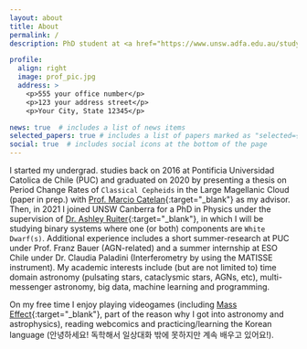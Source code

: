 ```yaml
---
layout: about
title: About
permalink: /
description: PhD student at <a href="https://www.unsw.adfa.edu.au/study/postgraduate-research/doctor-philosophy-phd">UNSW Canberra</a>. Website is a work in progress.

profile:
  align: right
  image: prof_pic.jpg
  address: >
    <p>555 your office number</p>
    <p>123 your address street</p>
    <p>Your City, State 12345</p>

news: true  # includes a list of news items
selected_papers: true # includes a list of papers marked as "selected={true}"
social: true  # includes social icons at the bottom of the page
---
```


I started my undergrad. studies back on 2016 at Pontificia Universidad Catolica de Chile (PUC) and graduated on 2020 by presenting a thesis on Period Change Rates of `Classical Cepheids` in the Large Magellanic Cloud (paper in prep.) with [Prof. Marcio Catelan](https://www.astro.puc.cl/~mcatelan/){:target="\_blank"} as my advisor. Then, in 2021 I joined UNSW Canberra for a PhD in Physics under the supervision of [Dr. Ashley Ruiter](https://ashleyruiterastro.wordpress.com/){:target="\_blank"}, in which I will be studying binary systems where one (or both) components are `White Dwarf(s)`. Additional experience includes a short summer-research at PUC under Prof. Franz Bauer (AGN-related) and a summer internship at ESO Chile under Dr. Claudia Paladini (Interferometry by using the MATISSE instrument).  My academic interests include (but are not limited to) time domain astronomy (pulsating stars, cataclysmic stars, AGNs, etc), multi-messenger astronomy, big data, machine learning and programming.

On my free time I enjoy playing videogames (including [Mass Effect](https://en.wikipedia.org/wiki/Mass_Effect){:target="\_blank"}, part of the reason why I got into astronomy and astrophysics), reading webcomics and practicing/learning the Korean language (안녕하세요! 독학해서 일상대화 밖에 못하지만 계속 배우고 있어요!). 
